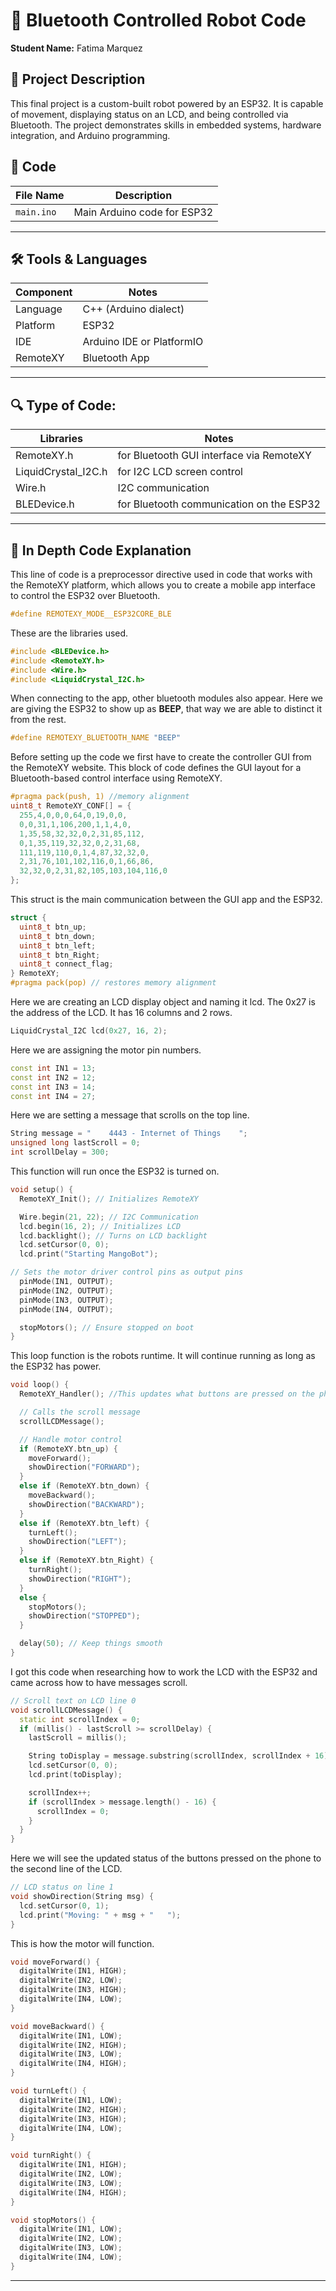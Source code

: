 # 🤖 Bluetooth Controlled Robot Code

**Student Name:** Fatima Marquez

## 🧠 Project Description
This final project is a custom-built robot powered by an ESP32. It is capable of movement, displaying status on an LCD, and being controlled via Bluetooth. The project demonstrates skills in embedded systems, hardware integration, and Arduino programming.

## 📂 Code

| File Name            | Description                                         |
|----------------------|-----------------------------------------------------|
| `main.ino`           | Main Arduino code for ESP32                         |

---

## 🛠️ Tools & Languages
| Component              | Notes                          |
|------------------------|--------------------------------|
| Language      | C++ (Arduino dialect)                   |
| Platform      | ESP32                                   |
| IDE           | Arduino IDE or PlatformIO               |
| RemoteXY      | Bluetooth App                           |

---

## 🔍 Type of Code:

| Libraries           | Notes                                    |
|---------------------|------------------------------------------|
| RemoteXY.h          | for Bluetooth GUI interface via RemoteXY |
| LiquidCrystal_I2C.h | for I2C LCD screen control               |
| Wire.h              |  I2C communication                       |
| BLEDevice.h         | for Bluetooth communication on the ESP32 |

---

## 📂 In Depth Code Explanation

This line of code is a preprocessor directive used in code that works with the RemoteXY platform, which allows you to create a mobile app interface to control the ESP32 over Bluetooth.
```cpp
#define REMOTEXY_MODE__ESP32CORE_BLE
```

These are the libraries used.
```cpp
#include <BLEDevice.h>
#include <RemoteXY.h>
#include <Wire.h>
#include <LiquidCrystal_I2C.h>
```

When connecting to the app, other bluetooth modules also appear. Here we are giving the ESP32 to show up as **BEEP**, that way we are able to distinct it from the rest.
```cpp
#define REMOTEXY_BLUETOOTH_NAME "BEEP"
```

Before setting up the code we first have to create the controller GUI from the RemoteXY website. This block of code defines the GUI layout for a Bluetooth-based control interface using RemoteXY.
```cpp
#pragma pack(push, 1) //memory alignment
uint8_t RemoteXY_CONF[] = {
  255,4,0,0,0,64,0,19,0,0,
  0,0,31,1,106,200,1,1,4,0,
  1,35,58,32,32,0,2,31,85,112,
  0,1,35,119,32,32,0,2,31,68,
  111,119,110,0,1,4,87,32,32,0,
  2,31,76,101,102,116,0,1,66,86,
  32,32,0,2,31,82,105,103,104,116,0
};
```

This struct is the main communication between the GUI app and the ESP32. 
```cpp
struct {
  uint8_t btn_up;
  uint8_t btn_down;
  uint8_t btn_left;
  uint8_t btn_Right;
  uint8_t connect_flag;
} RemoteXY;
#pragma pack(pop) // restores memory alignment
```

Here we are creating an LCD display object and naming it lcd. The 0x27 is the address of the LCD. It has 16 columns and 2 rows. 
```cpp
LiquidCrystal_I2C lcd(0x27, 16, 2);
```
Here we are assigning the motor pin numbers.
```cpp
const int IN1 = 13;
const int IN2 = 12;
const int IN3 = 14;
const int IN4 = 27;
```

Here we are setting a message that scrolls on the top line.
```cpp
String message = "    4443 - Internet of Things    ";
unsigned long lastScroll = 0;
int scrollDelay = 300;
```

This function will run once the ESP32 is turned on.
```cpp
void setup() {
  RemoteXY_Init(); // Initializes RemoteXY

  Wire.begin(21, 22); // I2C Communication
  lcd.begin(16, 2); // Initializes LCD
  lcd.backlight(); // Turns on LCD backlight
  lcd.setCursor(0, 0); 
  lcd.print("Starting MangoBot");

// Sets the motor driver control pins as output pins
  pinMode(IN1, OUTPUT);
  pinMode(IN2, OUTPUT);
  pinMode(IN3, OUTPUT);
  pinMode(IN4, OUTPUT);

  stopMotors(); // Ensure stopped on boot
}
```

This loop function is the robots runtime. It will continue running as long as the ESP32 has power.
```cpp
void loop() {
  RemoteXY_Handler(); //This updates what buttons are pressed on the phone.

  // Calls the scroll message
  scrollLCDMessage();

  // Handle motor control
  if (RemoteXY.btn_up) {
    moveForward();
    showDirection("FORWARD");
  }
  else if (RemoteXY.btn_down) {
    moveBackward();
    showDirection("BACKWARD");
  }
  else if (RemoteXY.btn_left) {
    turnLeft();
    showDirection("LEFT");
  }
  else if (RemoteXY.btn_Right) {
    turnRight();
    showDirection("RIGHT");
  }
  else {
    stopMotors();
    showDirection("STOPPED");
  }

  delay(50); // Keep things smooth
}
```

I got this code when researching how to work the LCD with the ESP32 and came across how to have messages scroll. 
```cpp
// Scroll text on LCD line 0
void scrollLCDMessage() {
  static int scrollIndex = 0;
  if (millis() - lastScroll >= scrollDelay) {
    lastScroll = millis();

    String toDisplay = message.substring(scrollIndex, scrollIndex + 16);
    lcd.setCursor(0, 0);
    lcd.print(toDisplay);

    scrollIndex++;
    if (scrollIndex > message.length() - 16) {
      scrollIndex = 0;
    }
  }
}
```

Here we will see the updated status of the buttons pressed on the phone to the second line of the LCD.
```cpp
// LCD status on line 1
void showDirection(String msg) {
  lcd.setCursor(0, 1);
  lcd.print("Moving: " + msg + "   ");
}
```

This is how the motor will function. 
```cpp
void moveForward() {
  digitalWrite(IN1, HIGH);
  digitalWrite(IN2, LOW);
  digitalWrite(IN3, HIGH);
  digitalWrite(IN4, LOW);
}

void moveBackward() {
  digitalWrite(IN1, LOW);
  digitalWrite(IN2, HIGH);
  digitalWrite(IN3, LOW);
  digitalWrite(IN4, HIGH);
}

void turnLeft() {
  digitalWrite(IN1, LOW);
  digitalWrite(IN2, HIGH);
  digitalWrite(IN3, HIGH);
  digitalWrite(IN4, LOW);
}

void turnRight() {
  digitalWrite(IN1, HIGH);
  digitalWrite(IN2, LOW);
  digitalWrite(IN3, LOW);
  digitalWrite(IN4, HIGH);
}

void stopMotors() {
  digitalWrite(IN1, LOW);
  digitalWrite(IN2, LOW);
  digitalWrite(IN3, LOW);
  digitalWrite(IN4, LOW);
}

```

---
